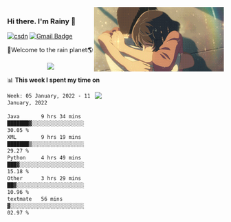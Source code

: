 <img  align='right' height="150" src="https://github.com/LikeRainDay/LikeRainDay/blob/master/pic/img_rain_1.gif?raw=true">



### Hi there. I'm Rainy :lemon:

[![csdn](https://img.shields.io/badge/-csdn-c14438?style=flat-square&logo=c&logoColor=white)](https://blog.csdn.net/qq_15807167)
[![Gmail Badge](https://img.shields.io/badge/-gmail-c14438?style=flat-square&logo=Gmail&logoColor=white&link=mailto:houshuai0816@gmail.com)](mailto:houshuai0816@gmail.com)

🚀Welcome to the rain planet🌎

<center>
<img align='center'  src="https://source.unsplash.com/random/1200x600">
</center>

📊 **This week I spent my time on**

<img align='right'   width="300" src="https://github-readme-stats.vercel.app/api?username=LikeRainDay&show_icons=true&title_color=fff&icon_color=79ff97&text_color=9f9f9f&bg_color=151515">

<!--START_SECTION:waka-->
```text
Week: 05 January, 2022 - 11 January, 2022

Java       9 hrs 34 mins   ███████▓░░░░░░░░░░░░░░░░░   30.05 % 
XML        9 hrs 19 mins   ███████▒░░░░░░░░░░░░░░░░░   29.27 % 
Python     4 hrs 49 mins   ███▓░░░░░░░░░░░░░░░░░░░░░   15.18 % 
Other      3 hrs 29 mins   ██▓░░░░░░░░░░░░░░░░░░░░░░   10.96 % 
textmate   56 mins         ▓░░░░░░░░░░░░░░░░░░░░░░░░   02.97 % 
```
<!--END_SECTION:waka-->
